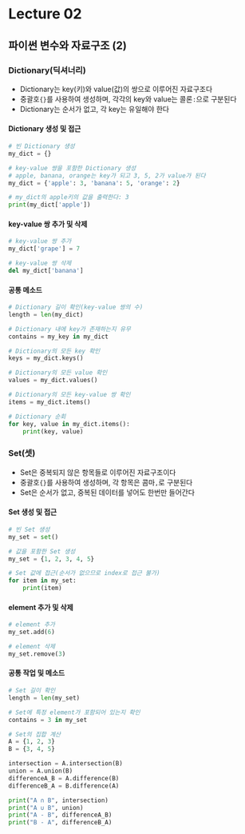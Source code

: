 # Lecture 02

## 파이썬 변수와 자료구조 (2)

### Dictionary(딕셔너리)
- Dictionary는 key(키)와 value(값)의 쌍으로 이루어진 자료구조다
- 중괄호`{}`를 사용하여 생성하며, 각각의 key와 value는 콜론`:`으로 구분된다
- Dictionary는 순서가 없고, 각 key는 유일해야 한다

#### Dictionary 생성 및 접근
```python
# 빈 Dictionary 생성
my_dict = {}

# key-value 쌍을 포함한 Dictionary 생성
# apple, banana, orange는 key가 되고 3, 5, 2가 value가 된다
my_dict = {'apple': 3, 'banana': 5, 'orange': 2}

# my_dict의 apple키의 값을 출력한다: 3
print(my_dict['apple'])
```

#### key-value 쌍 추가 및 삭제
```python
# key-value 쌍 추가
my_dict['grape'] = 7

# key-value 쌍 삭제
del my_dict['banana']
```

#### 공통 메소드
```python
# Dictionary 길이 확인(key-value 쌍의 수)
length = len(my_dict)

# Dictionary 내에 key가 존재하는지 유무
contains = my_key in my_dict

# Dictionary의 모든 key 확인
keys = my_dict.keys()

# Dictionary의 모든 value 확인
values = my_dict.values()

# Dictionary의 모든 key-value 쌍 확인
items = my_dict.items()

# Dictionary 순회
for key, value in my_dict.items():
    print(key, value)
```

### Set(셋)
- Set은 중복되지 않은 항목들로 이루어진 자료구조이다
- 중괄호`{}`를 사용하여 생성하며, 각 항목은 콤마`,`로 구분된다
- Set은 순서가 없고, 중복된 데이터를 넣어도 한번만 들어간다

#### Set 생성 및 접근
```python
# 빈 Set 생성
my_set = set()

# 값을 포함한 Set 생성
my_set = {1, 2, 3, 4, 5}

# Set 값에 접근(순서가 없으므로 index로 접근 불가)
for item in my_set:
    print(item)
```

#### element 추가 및 삭제
```python
# element 추가
my_set.add(6)

# element 삭제
my_set.remove(3)
```

#### 공통 작업 및 메소드
```python
# Set 길이 확인
length = len(my_set)

# Set에 특정 element가 포함되어 있는지 확인
contains = 3 in my_set

# Set의 집합 계산
A = {1, 2, 3}
B = {3, 4, 5}

intersection = A.intersection(B)
union = A.union(B)
differenceA_B = A.difference(B)
differenceB_A = B.difference(A)

print("A ∩ B", intersection)
print("A ∪ B", union)
print("A - B", differenceA_B)
print("B - A", differenceB_A)

```